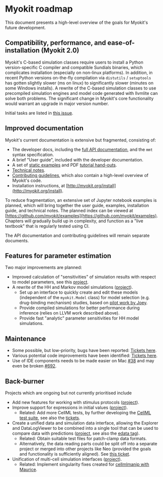 # Myokit roadmap

This document presents a high-level overview of the goals for Myokit's future development.

## Compatibility, performance, and ease-of-installation (Myokit 2.0)

Myokit's C-based simulation classes require users to install a Python version-specific C compiler and compatible Sundials binaries, which complicates installation (especially on non-linux platforms).
In addition, in recent Python versions on-the-fly compilation via `distutils` / `setuptools` has gotten slightly slower (ms on linux) to significantly slower (minutes on some Windows installs).
A rewrite of the C-based simulation classes to use precompiled simulation engines and model code generated with llvmlite can solve both problems.
The significant change in Myokit's core functionality would warrant an upgrade in major version number.

Initial tasks are listed in [this issue](https://github.com/myokit/myokit/issues/295).

## Improved documentation

Myokit's current documentation is extensive but fragmented, consisting of:

- The developer docs, including the [full API documentation](https://myokit.readthedocs.io/), and the `mmt` syntax specification.
- A brief "User guide", included with the developer documentation.
- A set of [static examples](http://myokit.org/examples/) and PDF [tutorial hand-outs](http://myokit.org/tutorial/).
- [Technical notes](https://github.com/myokit/examples#technical-notes).
- [Contributing guidelines](https://github.com/myokit/myokit/blob/main/CONTRIBUTING.md), which also contain a high-level overview of Myokit's code.
- Installation instructions, at [http://myokit.org/install](http://myokit.org/install).

To reduce fragmentation, an extensive set of Jupyter notebook examples is planned, which will bring together the user guide, examples, installation guide, and technical notes.
The planned index can be viewed at [https://github.com/myokit/examples](https://github.com/myokit/examples).
Chapters will gradually build up in complexity, and function as a "live textbook" that is regularly tested using CI.

The API documentation and contributing guidelines will remain separate documents.

## Features for parameter estimation

Two major improvements are planned:

- Improved calculation of "sensitivities" of simulation results with respect to model parameters, see this [project](https://github.com/myokit/myokit/projects/6).
- A rewrite of the HH and Markov model simulations ([project](https://github.com/myokit/myokit/projects/8)).
  - Set up an interface to quickly create and edit these models (independent of the `myokit.Model` class) for model selection (e.g. drug-binding mechanism) studies, based on [pilot work by Joey](https://github.com/CardiacModelling/markov-builder).
  - Provide compiled simulations for better performance during inference (relies on LLVM work described above).
  - Provide fast "analytic" parameter sensitivities for HH model simulations.

##  Maintenance

- Some possible, but low-priority, bugs have been reported: [Tickets here](https://github.com/myokit/myokit/issues?q=is%3Aissue+is%3Aopen+label%3Abug).
- Various potential code improvements have been identified: [Tickets here](https://github.com/myokit/myokit/issues?q=is%3Aissue+is%3Aopen+label%3Acode).
- Use of IDE components needs to be made easier on Mac [#38](https://github.com/myokit/myokit/issues/38) and may even be broken [#692](https://github.com/myokit/myokit/issues/692).

## Back-burner

Projects which are ongoing but not currently prioritised include

- Add new features for working with stimulus protocols ([project](https://github.com/myokit/myokit/projects/9)).
- Improve support for expressions in initial values ([project](https://github.com/myokit/myokit/projects/13)).
  - Related: Add more CellML tests, by further developing the [CellML test suite](https://github.com/MichaelClerx/cellml-validation), see also the [tickets](https://github.com/myokit/myokit/issues?q=is%3Aissue+is%3Aopen+label%3ACellML).
- Create a unified data and simulation data interface, allowing the Explorer and DataLogViewer to be combined into a single tool that can be used to compare data with predictions ([project](https://github.com/myokit/myokit/projects/15), see also the [edata tag](https://github.com/myokit/myokit/issues?q=is%3Aissue+is%3Aopen+label%3Aedata)).
  - Related: Obtain suitable test files for patch-clamp data formats.
  - Alternatively, the data reading parts could be split off into a separate project or merged into other projects like Neo (provided the goals and functionality is sufficiently aligned). See [this ticket](https://github.com/myokit/myokit/issues/259).
- Unification of multi-cell simulation interfaces ([project](https://github.com/myokit/myokit/projects/5)).
  - Related: Implement singularity fixes created for [cellmlmanip with Maurice](https://github.com/myokit/myokit/issues/809).
